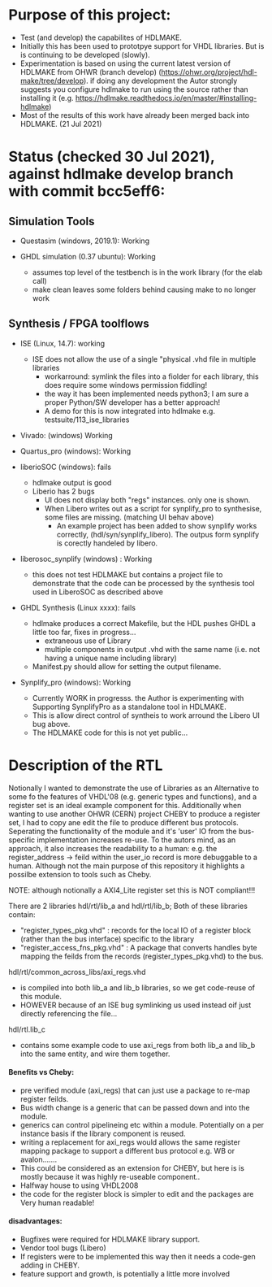 # Purpose of this project:  
 - Test (and develop) the capabilites of HDLMAKE. 
 - Initially this has been used to prototpye support for VHDL libraries. But is is continuing to be developed (slowly).
 - Experimentation is based on using the current latest version of HDLMAKE from OHWR (branch develop) (https://ohwr.org/project/hdl-make/tree/develop).
if doing any development the Autor strongly suggests you configure hdlmake to run using the source rather than installing it (e.g. https://hdlmake.readthedocs.io/en/master/#installing-hdlmake)
 - Most of the results of this work have already been merged back into HDLMAKE. (21 Jul 2021)


# Status (checked 30 Jul 2021), against hdlmake develop branch with commit bcc5eff6:

## Simulation Tools
- Questasim (windows, 2019.1): Working

- GHDL simulation (0.37 ubuntu): Working  
  - assumes top level of the testbench is in the work library (for the elab call)
  - make clean leaves some folders behind causing make to no longer work

  
## Synthesis / FPGA toolflows
  
- ISE (Linux, 14.7): working 
  - ISE does not allow the use of a single "physical .vhd file in multiple libraries
    - workarround: symlink the files into a fiolder for each library, this does require some windows permission fiddling!
    - the way it has been implemented needs python3; I am sure a proper Python/SW developer has a better approach!
    - A demo for this is now integrated into hdlmake   e.g. testsuite/113_ise_libraries 
 
- Vivado: (windows) Working

- Quartus_pro (windows): Working

- liberioSOC (windows): fails
  - hdlmake output is good
  - Liberio has 2 bugs
    - UI does not display both "regs" instances. only one is shown.
    - When Libero writes out as a script for synplify_pro to synthesise, some files are missing. (matching UI behav above)
      - An example project has been added to show synplify works correctly, (hdl/syn/synplify_libero). The outpus form synplify is corectly handeled by libero.     
     
- liberosoc_synplify (windows) : Working
  - this does not test HDLMAKE but contains a project file to demonstrate that the code can be processed by the synthesis tool used in LiberoSOC as described above 
      
- GHDL Synthesis (Linux xxxx): fails
  - hdlmake produces a correct Makefile, but the HDL pushes GHDL a little too far, fixes in progress...
    - extraneous use of Library
    - multiple components in output .vhd with the same name (i.e. not having a unique name including library)
  - Manifest.py should allow for setting the output filename.
 
- Synplify_pro (windows): Working
  - Currently WORK in progresss.  the Author is experimenting with Supporting SynplifyPro as a standalone tool in HDLMAKE.
  - This is allow direct control of syntheis to work arround the Libero UI bug above.
  - The HDLMAKE code for this is not yet public...




# Description of the RTL
  
Notionally I wanted to demonstrate the use of Libraries as an Alternative to some fo the features of VHDL'08 (e.g. generic types and functions), and a register set is an ideal example component for this.
Additionally when wanting to use another OHWR (CERN) project CHEBY to produce a register set, I had to copy ane edit the file to produce different bus protocols. 
Seperating the functionality of the module and it's 'user' IO from the bus-specific implementation increases re-use. To the autors mind, as an approach, it also increases the readability to a human: 
  e.g. the register_address -> feild within the user_io record is more debuggable to a human.
Although not the main purpose of this repository it highlights a possilbe extension to tools such as Cheby.

NOTE: although notionally a AXI4_Lite register set this is NOT compliant!!!

There are 2 libraries hdl/rtl/lib_a and hdl/rtl/lib_b; Both of these libraries contain:
 - "register_types_pkg.vhd"      : records for the local IO of a register block (rather than the bus interface) specific to the library
 - "register_access_fns_pkg.vhd" : A package that converts handles byte mapping the feilds from the records (register_types_pkg.vhd) to the bus. 
 
hdl/rtl/common_across_libs/axi_regs.vhd  
 - is compiled into both lib_a and lib_b libraries,  so we get code-reuse of this module.
 - HOWEVER because of an ISE bug symlinking us used instead oif just directly referencing the file... 
     
hdl/rtl.lib_c 
 - contains some example code to use axi_regs from both lib_a and lib_b into the same entity, and wire them together.

      
#### Benefits vs Cheby:
 - pre verified module (axi_regs) that can just use a package to re-map register feilds.
 - Bus width change is a generic that can be passed down and into the module.
 - generics can control pipelineing etc within a module. Potentially on a per instance basis if the library component is reused. 
 - writing a replacement for axi_regs would allows the same register mapping package to support a different bus protocol e.g. WB or avalon.......
 - This could be considered as an extension for CHEBY, but here is is mostly because it was highly re-useable component..
 - Halfway house to using VHDL2008
 - the code for the register block is simpler to edit and the packages are Very human readable!
 
#### disadvantages: 
 - Bugfixes were required for HDLMAKE library support. 
 - Vendor tool bugs (Libero)
 - If registers were to be implemented this way then it needs a code-gen adding in CHEBY.
 - feature support and growth, is potentially a little more involved 




  
  
  
  
  
